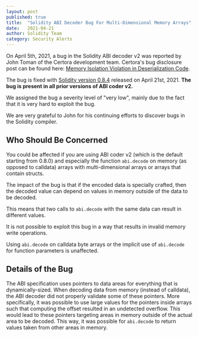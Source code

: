 ```yaml
---
layout: post
published: true
title:  "Solidity ABI Decoder Bug For Multi-Dimensional Memory Arrays"
date:   2021-04-21
author: Solidity Team
category: Security Alerts
---
```



On April 5th, 2021, a bug in the Solidity ABI decoder v2 was reported by
John Toman of the Certora development team. Certora's bug disclosure post
can be found here: [Memory Isolation Violation in Deserialization Code](https://medium.com/certora/memory-isolation-violation-in-deserialization-code-certora-bug-disclosure-aece7cd00562).

The bug is fixed with [Solidity version 0.8.4](https://github.com/ethereum/solidity/releases/tag/v0.8.4)
released on April 21st, 2021. **The bug is present in all prior versions of ABI coder v2.**

We assigned the bug a severity level of "very low", mainly due to the
fact that it is very hard to exploit the bug.

We are very grateful to John for his continuing efforts to discover bugs in the Solidity compiler.

## Who Should Be Concerned

You could be affected if you are using ABI coder v2 (which is the default starting from 0.8.0) and
especially the function ``abi.decode`` on memory (as opposed to calldata) arrays
with multi-dimensional arrays or arrays that contain structs.

The impact of the bug is that if the encoded data is specially crafted,
then the decoded value can depend on values in memory outside of the data to be decoded.

This means that two calls to ``abi.decode`` with the same data can result in different values.

It is not possible to exploit this bug in a way that results in invalid memory write
operations.

Using ``abi.decode`` on calldata byte arrays or the implicit use of ``abi.decode``
for function parameters is unaffected.

## Details of the Bug

The ABI specification uses pointers to data areas for everything that is dynamically-sized.
When decoding data from memory (instead of calldata), the ABI decoder did not properly validate
some of these pointers. More specifically, it was possible to use large values for the pointers
inside arrays such that computing the offset resulted in an undetected overflow.
This would lead to these pointers targeting areas in memory outside of the actual area to be decoded.
This way, it was possible for ``abi.decode`` to return values taken from other areas in memory.
